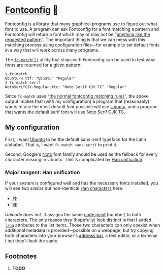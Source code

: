 # [Fontconfig][] 🤷

<!-- TODO
*   Add a footnote saying that this started as a comment explaining my `fonts.conf`...
-->

<!-- ## Concerning Fontconfig -->

Fontconfig<!-- (or is it fontconfig?<sup>[\[1\]](#user-content-footnote-1)</sup>) --> is a
library that many graphical programs use to figure out what font to use.  A program can
ask Fontconfig for a font matching a pattern and Fontconfig *will* return a font which may
or may not be "[anything like the requested pattern][`fonts-conf(5)`]".  The important
thing is that we can mess with this matching process using configuration files—for example
to set default fonts in a way that will work across many programs.

The [`fc-match(1)`][] utility that ships with Fontconfig can be used to test what fonts
are returned for a given pattern:

    $ fc-match
    Ubuntu-R.ttf: "Ubuntu" "Regular"
    $ fc-match serif
    NotoSerifCJK-Regular.ttc: "Noto Serif CJK TC" "Regular"

Since `fc-match` uses "[the normal fontconfig matching rules][`fc-match(1)`]", the above
output implies that (with my configuration) a program that (reasonably) wants to use the
most default font possible will use [Ubuntu][], and a program that wants the default serif
font will use [Noto Serif CJK TC][].

## My configuration

First, I want [Ubuntu][] to be the default sans-serif typeface for the Latin alphabet.
That is, I want `fc-match sans-serif` to print it.

<!-- Is character the correct term here?  What about symbol, glyph, grapheme, sign,
ideograph, ...-->
Second, Google's [Noto][] font family should be used as the fallback for every character
missing in Ubuntu.  This is complicated by [Han unification][]<!--, a controversial effort
by the authors of Unicode-->.

### Major tangent: Han unification

If your system is configured well and has the necessary fonts installed, you will see two
similar but <!--distinct-->non-identical [Han characters][] here:

<!-- We can't use <span>.  Use a list as a workaround.  See
<https://github.com/github/markup/issues/245#issuecomment-245460087>. -->
<ul>
<li lang="zh">練</li>
<li lang="ja">練</li>
</ul>

*Unicode does not.*  It assigns the same [code point][] (number) to both characters.  The
only reason they (hopefully) look distinct is that I added [`lang`][] attributes to the
list items.  Those two characters can only coexist when additional metadata is
provided—possible on a webpage, but try copying both characters into your browser's
[address bar][], a text editor, or a terminal: I bet they'll look the same.

## Footnotes

<ol>
<li id="footnote-1"><b>TODO</b></li>
</ol>

[Fontconfig]: https://en.wikipedia.org/wiki/Fontconfig "Fontconfig - Wikipedia"
[`fonts-conf(5)`]: https://www.freedesktop.org/software/fontconfig/fontconfig-user.html
    "fonts-conf(5)"
[`fc-match(1)`]: https://linux.die.net/man/1/fc-match "fc-match(1)"
[Ubuntu]: https://en.wikipedia.org/wiki/Ubuntu_(typeface) "Ubuntu (typeface) - Wikipedia"
[Noto Serif CJK TC]: https://www.google.com/get/noto/#serif-hant "Google Noto Fonts"
[Noto]: https://en.wikipedia.org/wiki/Noto_fonts "Noto fonts - Wikipedia"
[Han unification]: https://en.wikipedia.org/wiki/Han_unification
    "Han unification - Wikipedia"
[Han characters]: https://en.wikipedia.org/wiki/Han_characters
    "Han characters - Wikipedia"
[code point]: https://en.wikipedia.org/wiki/Code_point "Code point - Wikipedia"
[`lang`]: https://developer.mozilla.org/en-US/docs/Web/HTML/Global_attributes/lang
    "lang - HTML | MDN"
[address bar]: https://en.wikipedia.org/wiki/Address_bar "Address bar - Wikipedia"
